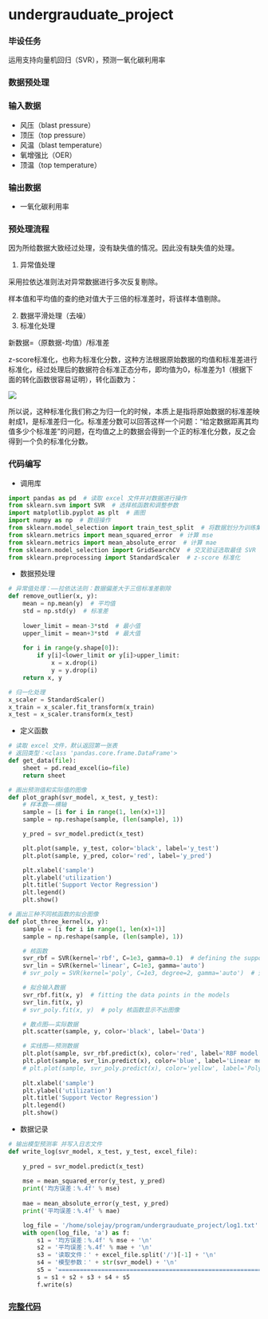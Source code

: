 # undergrauduate_project

### 毕设任务

运用支持向量机回归（SVR），预测一氧化碳利用率

### 数据预处理

### 输入数据

- 风压（blast pressure）
- 顶压（top pressure）
- 风温（blast temperature）
- 氧增强比（OER）
- 顶温（top temperature）

### 输出数据

- 一氧化碳利用率

### 预处理流程

因为所给数据大致经过处理，没有缺失值的情况。因此没有缺失值的处理。

1. 异常值处理

采用拉依达准则法对异常数据进行多次反复剔除。

样本值和平均值的查的绝对值大于三倍的标准差时，将该样本值剔除。

2. 数据平滑处理（去噪）
3. 标准化处理

新数据=（原数据-均值）/标准差

z-score标准化，也称为标准化分数，这种方法根据原始数据的均值和标准差进行标准化，经过处理后的数据符合标准正态分布，即均值为0，标准差为1（根据下面的转化函数很容易证明），转化函数为：

![](https://img-blog.csdn.net/20160706160124006?watermark/2/text/aHR0cDovL2Jsb2cuY3Nkbi5uZXQv/font/5a6L5L2T/fontsize/400/fill/I0JBQkFCMA==/dissolve/70/gravity/Center)

所以说，这种标准化我们称之为归一化的时候，本质上是指将原始数据的标准差映射成1，是标准差归一化。标准差分数可以回答这样一个问题：“给定数据距离其均值多少个标准差”的问题，在均值之上的数据会得到一个正的标准化分数，反之会得到一个负的标准化分数。

### 代码编写

- 调用库

```python
import pandas as pd  # 读取 excel 文件并对数据进行操作
from sklearn.svm import SVR  # 选择核函数和调整参数
import matplotlib.pyplot as plt  # 画图
import numpy as np  # 数组操作
from sklearn.model_selection import train_test_split  # 将数据划分为训练集和测试集
from sklearn.metrics import mean_squared_error  # 计算 mse
from sklearn.metrics import mean_absolute_error  # 计算 mae
from sklearn.model_selection import GridSearchCV  # 交叉验证选取最佳 SVR 系数
from sklearn.preprocessing import StandardScaler  # z-score 标准化
```

- 数据预处理

```python
# 异常值处理：——拉依达法则：数据偏差大于三倍标准差剔除
def remove_outlier(x, y):
    mean = np.mean(y)  # 平均值
    std = np.std(y)  # 标准差
    
    lower_limit = mean-3*std  # 最小值
    upper_limit = mean+3*std  # 最大值
    
    for i in range(y.shape[0]):
        if y[i]<lower_limit or y[i]>upper_limit:
            x = x.drop(i)
            y = y.drop(i)
    return x, y

# 归一化处理
x_scaler = StandardScaler()
x_train = x_scaler.fit_transform(x_train)
x_test = x_scaler.transform(x_test)
```

- 定义函数

```python
# 读取 excel 文件，默认返回第一张表 
# 返回类型：<class 'pandas.core.frame.DataFrame'>
def get_data(file):
    sheet = pd.read_excel(io=file)
    return sheet
```

```python
# 画出预测值和实际值的图像
def plot_graph(svr_model, x_test, y_test):
    # 样本数——横轴
    sample = [i for i in range(1, len(x)+1)]
    sample = np.reshape(sample, (len(sample), 1))

    y_pred = svr_model.predict(x_test)

    plt.plot(sample, y_test, color='black', label='y_test')
    plt.plot(sample, y_pred, color='red', label='y_pred')

    plt.xlabel('sample')
    plt.ylabel('utilization')
    plt.title('Support Vector Regression')
    plt.legend()
    plt.show()
```

```python
# 画出三种不同核函数的拟合图像
def plot_three_kernel(x, y):
    sample = [i for i in range(1, len(x)+1)]
    sample = np.reshape(sample, (len(sample), 1))

    # 核函数
    svr_rbf = SVR(kernel='rbf', C=1e3, gamma=0.1)  # defining the support vector regression models
    svr_lin = SVR(kernel='linear', C=1e3, gamma='auto')
    # svr_poly = SVR(kernel='poly', C=1e3, degree=2, gamma='auto')  # 效果太差

    # 拟合输入数据
    svr_rbf.fit(x, y)  # fitting the data points in the models
    svr_lin.fit(x, y)
    # svr_poly.fit(x, y)  # poly 核函数显示不出图像

    # 散点图——实际数据
    plt.scatter(sample, y, color='black', label='Data')

    # 实线图——预测数据
    plt.plot(sample, svr_rbf.predict(x), color='red', label='RBF model')
    plt.plot(sample, svr_lin.predict(x), color='blue', label='Linear model')
    # plt.plot(sample, svr_poly.predict(x), color='yellow', label='Poly model')
    
    plt.xlabel('sample')
    plt.ylabel('utilization')
    plt.title('Support Vector Regression')
    plt.legend()
    plt.show()
```

- 数据记录

```python
# 输出模型预测率 并写入日志文件
def write_log(svr_model, x_test, y_test, excel_file):
    
    y_pred = svr_model.predict(x_test)
    
    mse = mean_squared_error(y_test, y_pred)
    print('均方误差：%.4f' % mse) 
    
    mae = mean_absolute_error(y_test, y_pred)
    print('平均误差：%.4f' % mae)

    log_file = '/home/solejay/program/undergrauduate_project/log1.txt'
    with open(log_file, 'a') as f:
        s1 = '均方误差：%.4f' % mse + '\n'
        s2 = '平均误差：%.4f' % mae + '\n'
        s3 = '读取文件：' + excel_file.split('/')[-1] + '\n'
        s4 = '模型参数：' + str(svr_model) + '\n'
        s5 = '=============================================================\n'
        s = s1 + s2 + s3 + s4 + s5
        f.write(s)
```

### [完整代码](https://github.com/purenjie/undergrauduate_project/blob/master/code/svr.py)



